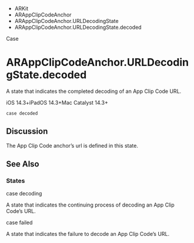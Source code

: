 

- ARKit
- ARAppClipCodeAnchor
- ARAppClipCodeAnchor.URLDecodingState
-  ARAppClipCodeAnchor.URLDecodingState.decoded 

Case

# ARAppClipCodeAnchor.URLDecodingState.decoded

A state that indicates the completed decoding of an App Clip Code URL.

iOS 14.3+iPadOS 14.3+Mac Catalyst 14.3+

``` source
case decoded
```

## Discussion

The App Clip Code anchor’s url is defined in this state.

## See Also

### States

case decoding

A state that indicates the continuing process of decoding an App Clip Code’s URL.

case failed

A state that indicates the failure to decode an App Clip Code’s URL.

